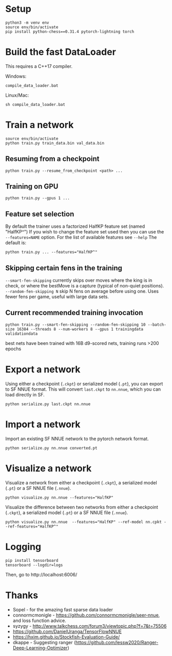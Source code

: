 # Setup
```
python3 -m venv env
source env/bin/activate
pip install python-chess==0.31.4 pytorch-lightning torch
```

# Build the fast DataLoader
This requires a C++17 compiler.

Windows:
```
compile_data_loader.bat
```

Linux/Mac:
```
sh compile_data_loader.bat
```

# Train a network

```
source env/bin/activate
python train.py train_data.bin val_data.bin
```

## Resuming from a checkpoint
```
python train.py --resume_from_checkpoint <path> ...
```

## Training on GPU
```
python train.py --gpus 1 ...
```
## Feature set selection
By default the trainer uses a factorized HalfKP feature set (named "HalfKP^")
If you wish to change the feature set used then you can use the `--features=NAME` option. For the list of available features see `--help`
The default is:
```
python train.py ... --features="HalfKP^"
```

## Skipping certain fens in the training

`--smart-fen-skipping` currently skips over moves where the king is in check, or where the bestMove is a capture (typical of non-quiet positions).
`--random-fen-skipping N` skip N fens on average before using one. Uses fewer fens per game, useful with large data sets.

## Current recommended training invocation

```
python train.py --smart-fen-skipping --random-fen-skipping 10 --batch-size 16384 --threads 8 --num-workers 8 --gpus 1 trainingdata validationdata 
```
best nets have been trained with 16B d9-scored nets, training runs >200 epochs



# Export a network

Using either a checkpoint (`.ckpt`) or serialized model (`.pt`),
you can export to SF NNUE format.  This will convert `last.ckpt`
to `nn.nnue`, which you can load directly in SF.
```
python serialize.py last.ckpt nn.nnue
```

# Import a network

Import an existing SF NNUE network to the pytorch network format.
```
python serialize.py nn.nnue converted.pt
```

# Visualize a network

Visualize a network from either a checkpoint (`.ckpt`), a serialized model (`.pt`)
or a SF NNUE file (`.nnue`).
```
python visualize.py nn.nnue --features="HalfKP"
```

Visualize the difference between two networks from either a checkpoint (`.ckpt`), a serialized model (`.pt`)
or a SF NNUE file (`.nnue`).
```
python visualize.py nn.nnue  --features="HalfKP" --ref-model nn.cpkt --ref-features="HalfKP^"
```

# Logging

```
pip install tensorboard
tensorboard --logdir=logs
```
Then, go to http://localhost:6006/

# Thanks

* Sopel - for the amazing fast sparse data loader
* connormcmonigle - https://github.com/connormcmonigle/seer-nnue, and loss function advice.
* syzygy - http://www.talkchess.com/forum3/viewtopic.php?f=7&t=75506
* https://github.com/DanielUranga/TensorFlowNNUE
* https://hxim.github.io/Stockfish-Evaluation-Guide/
* dkappe - Suggesting ranger (https://github.com/lessw2020/Ranger-Deep-Learning-Optimizer)
